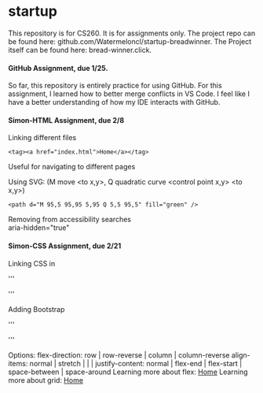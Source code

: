 # startup
This repository is for CS260. It is for assignments only. The project repo can be found here: github.com/Watermeloncl/startup-breadwinner. The Project itself can be found here: bread-winner.click.

#### GitHub Assignment, due 1/25.
So far, this repository is entirely practice for using GitHub.  For this assignment, I learned how to better merge conflicts in VS Code. I feel like I have a better understanding of how my IDE interacts with GitHub.

#### Simon-HTML Assignment, due 2/8
Linking different files  

```
<tag><a href="index.html">Home</a></tag>  
```

Useful for navigating to different pages  

Using SVG:
(M move <to x,y>, Q quadratic curve <control point x,y> <to x,y>)  

```
<path d="M 95,5 95,95 5,95 Q 5,5 95,5" fill="green" />  
```

Removing from accessibility searches  
aria-hidden="true"  

#### Simon-CSS Assignment, due 2/21
Linking CSS in

'''
<link rel="stylesheet" href="main.css" />
'''

Adding Bootstrap

'''
<link
      href="https://cdn.jsdelivr.net/npm/bootstrap@5.2.2/dist/css/bootstrap.min.css"
      rel="stylesheet"
      integrity="sha384-Zenh87qX5JnK2Jl0vWa8Ck2rdkQ2Bzep5IDxbcnCeuOxjzrPF/et3URy9Bv1WTRi"
      crossorigin="anonymous"
    />
'''

Options:
flex-direction: row | row-reverse | column | column-reverse
align-items: normal | stretch | <baseline-position> | <overflow-position> | <self-position>
justify-content: normal | flex-end | flex-start | space-between | space-around
Learning more about flex: <a href="https://flexboxfroggy.com/">Home</a>
Learning more about grid: <a href="https://cssgridgarden.com/">Home</a>
